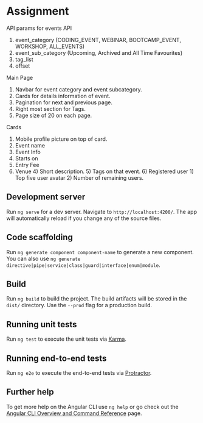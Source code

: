 # Assignment

API params for events API
1)	event_category (CODING_EVENT, WEBINAR, BOOTCAMP_EVENT, WORKSHOP, ALL_EVENTS)
2)	event_sub_category (Upcoming, Archived and All Time Favourites)
3)	tag_list
4)	offset 

Main Page
1)	Navbar for event category and event subcategory.
2)	Cards for details information of event.
3)	Pagination for next and previous page.
4)	Right most section for Tags.
5)	Page size of 20 on each page.

Cards
1)	Mobile profile picture on top of card.
2)	Event name
3)	Event Info
1) Starts on
2) Entry Fee
3) Venue
     4) Short description.
     5) Tags on that event.
     6) Registered user
                           1) Top five user avatar
		2) Number of remaining users.

## Development server

Run `ng serve` for a dev server. Navigate to `http://localhost:4200/`. The app will automatically reload if you change any of the source files.

## Code scaffolding

Run `ng generate component component-name` to generate a new component. You can also use `ng generate directive|pipe|service|class|guard|interface|enum|module`.

## Build

Run `ng build` to build the project. The build artifacts will be stored in the `dist/` directory. Use the `--prod` flag for a production build.

## Running unit tests

Run `ng test` to execute the unit tests via [Karma](https://karma-runner.github.io).

## Running end-to-end tests

Run `ng e2e` to execute the end-to-end tests via [Protractor](http://www.protractortest.org/).

## Further help

To get more help on the Angular CLI use `ng help` or go check out the [Angular CLI Overview and Command Reference](https://angular.io/cli) page.
